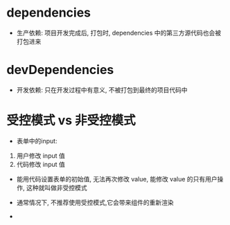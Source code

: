 # dependencies
- 生产依赖: 项目开发完成后, 打包时, dependencies 中的第三方源代码也会被打包进来

# devDependencies
- 开发依赖: 只在开发过程中有意义, 不被打包到最终的项目代码中

# 受控模式 vs 非受控模式

- 表单中的input:
1. 用户修改 input 值
2. 代码修改 input 值

- 能用代码设置表单的初始值, 无法再次修改 value, 能修改 value 的只有用户操作, 这种就叫做非受控模式

- 通常情况下, 不推荐使用受控模式,它会带来组件的重新渲染

- 